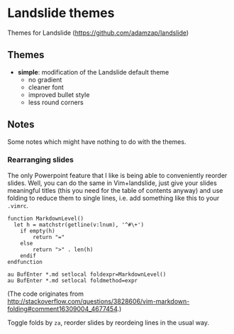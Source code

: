 Landslide themes
================

Themes for Landslide (https://github.com/adamzap/landslide)

Themes
------

  - __simple__: modification of the Landslide default theme
    - no gradient
    - cleaner font
    - improved bullet style
    - less round corners

Notes
-----

Some notes which might have nothing to do with the themes.

### Rearranging slides

The only Powerpoint feature that I like is being able to conveniently reorder slides.
Well, you can do the same in Vim+landslide, just give your slides meaningful titles
(this you need for the table of contents anyway) and use folding to reduce them to single lines,
i.e. add something like this to your `.vimrc`.

    function MarkdownLevel()
      let h = matchstr(getline(v:lnum), '^#\+')
    	if empty(h)
    		return "="
    	else
    		return ">" . len(h)
    	endif
    endfunction

    au BufEnter *.md setlocal foldexpr=MarkdownLevel()
    au BufEnter *.md setlocal foldmethod=expr

(The code originates from <http://stackoverflow.com/questions/3828606/vim-markdown-folding#comment16309004_4677454>.)

Toggle folds by `za`, reorder slides by reordeing lines in the usual way.